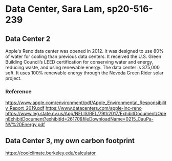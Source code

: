 # Data Center, Sara Lam, sp20-516-239

## Data Center 2

Apple's Reno data center was opened in 2012.  It was designed to use 80% of water for cooling than previous data centers.  It received the  U.S. Green Building Council’s LEED certification for conserving water and energy, reducing waste, and using renewable energy.  The data center is 375,000 sqft.  It uses 100% renewable energy through the Neveda Green Rider solar project.  

### Reference

https://www.apple.com/environment/pdf/Apple_Environmental_Responsibility_Report_2019.pdf
https://www.datacenters.com/apple-inc-reno
https://www.leg.state.nv.us/App/NELIS/REL/79th2017/ExhibitDocument/OpenExhibitDocument?exhibitId=26170&fileDownloadName=0215_CauPa-NV%20Energy.pdf

## Data Center 3, my own carbon footprint

https://coolclimate.berkeley.edu/calculator



